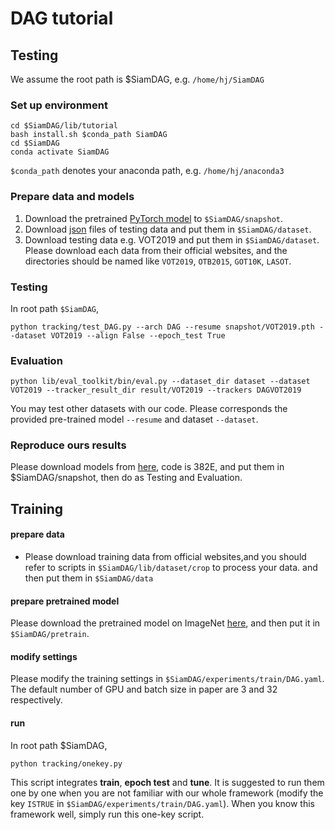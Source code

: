 # DAG tutorial
## Testing

We assume the root path is $SiamDAG, e.g. `/home/hj/SiamDAG`
### Set up environment

```
cd $SiamDAG/lib/tutorial
bash install.sh $conda_path SiamDAG
cd $SiamDAG
conda activate SiamDAG

```
`$conda_path` denotes your anaconda path, e.g. `/home/hj/anaconda3`


### Prepare data and models
1. Download the pretrained [PyTorch model](https://drive.google.com/drive/folders/1DfiuFP2xuclVLzPkPKYkMWJXHKAZLJmk?usp=sharing)  to `$SiamDAG/snapshot`.
2. Download [json](https://drive.google.com/open?id=1S-RkzyMVRFWueWW91NmZldUJuDyhGdp1) files of testing data and put them in `$SiamDAG/dataset`.
3. Download testing data e.g. VOT2019 and put them in `$SiamDAG/dataset`. Please download each data from their official websites, and the directories should be named like `VOT2019`, `OTB2015`, `GOT10K`, `LASOT`.

### Testing
In root path `$SiamDAG`,

```
python tracking/test_DAG.py --arch DAG --resume snapshot/VOT2019.pth --dataset VOT2019 --align False --epoch_test True
```
### Evaluation
```
python lib/eval_toolkit/bin/eval.py --dataset_dir dataset --dataset VOT2019 --tracker_result_dir result/VOT2019 --trackers DAGVOT2019
```
You may test other datasets with our code. Please corresponds the provided pre-trained model `--resume` and dataset `--dataset`. 


### Reproduce ours results
Please download models from [here](https://pan.baidu.com/s/1L_gDJQQ1mVPZQAHXUYb2UA), code is 382E, and put them in $SiamDAG/snapshot, then do as Testing and Evaluation.


## Training
#### prepare data
- Please download training data from official websites,and you should refer to scripts in `$SiamDAG/lib/dataset/crop` to process your data. and then put them in `$SiamDAG/data`



#### prepare pretrained model
Please download the pretrained model on ImageNet [here](https://drive.google.com/open?id=1Pwe5NRdOoGiTYlnrOZdL-3S494RkbPQe), and then put it in `$SiamDAG/pretrain`.

#### modify settings
Please modify the training settings in `$SiamDAG/experiments/train/DAG.yaml`. The default number of GPU and batch size in paper are 3 and 32 respectively. 

#### run
In root path $SiamDAG,
```
python tracking/onekey.py
```
This script integrates **train**, **epoch test** and **tune**. It is suggested to run them one by one when you are not familiar with our whole framework (modify the key `ISTRUE` in `$SiamDAG/experiments/train/DAG.yaml`). When you know this framework well, simply run this one-key script.

